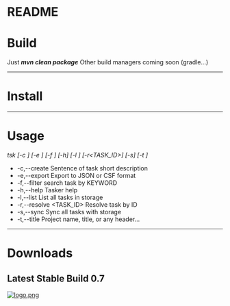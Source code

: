 # README #

# Build #

Just ***mvn clean package***
Other build managers coming soon (gradle...)

---

# Install #

---

# Usage #

  *tsk [-c <TASK>] [-e <TYPE>] [-f <KEYWORD>] [-h] [-l <SIZE>] [-r<TASK_ID>] [-s] [-t <HEAD>]*

 * -c,--create <TASK>       Sentence of task short description
 * -e,--export <TYPE>       Export to JSON or CSF format
 * -f,--filter <KEYWORD>    search task by KEYWORD
 * -h,--help                Tasker help
 * -l,--list <SIZE>         List all tasks in storage
 * -r,--resolve <TASK_ID>   Resolve task by ID
 * -s,--sync                Sync all tasks with storage
 * -t,--title <HEAD>        Project name, title, or any header...

---

# Downloads #

## Latest Stable Build 0.7 ##
[![logo.png](https://bitbucket.org/repo/Mope6X/images/4156367059-logo.png)](https://bitbucket.org/tasker-team/tasker-core/downloads/tasker-core-0.7.zip)